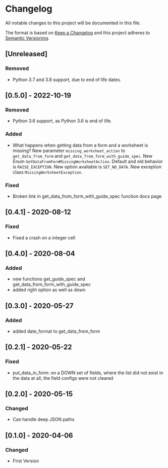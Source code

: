 # Changelog
All notable changes to this project will be documented in this file.

The format is based on [Keep a Changelog](http://keepachangelog.com/en/1.0.0/)
and this project adheres to [Semantic Versioning](http://semver.org/spec/v2.0.0.html).

## [Unreleased]

### Removed

- Python 3.7 and 3.8 support, due to end of life dates.

## [0.5.0] - 2022-10-19

### Removed

- Python 3.6 support, as Python 3.6 is end of life.

### Added

- What happens when getting data from a form and a worksheet is missing? New parameter `missing_worksheet_action` to `get_data_from_form` and `get_data_from_form_with_guide_spec`. New Enum `GetDataFromFormMissingWorksheetAction`. Default and old behavior is `RAISE_EXCEPTION`. New option available is `SET_NO_DATA`. New exception class `MissingWorksheetException`.

### Fixed

- Broken link in get_data_from_form_with_guide_spec function docs page 

## [0.4.1] - 2020-08-12

### Fixed

- Fixed a crash on a integer cell

## [0.4.0] - 2020-08-04

### Added

- new functions get_guide_spec and get_data_from_form_with_guide_spec
- added right option as well as down

## [0.3.0] - 2020-05-27

### Added

- added date_format to get_data_from_form

## [0.2.1] - 2020-05-22

### Fixed

- put_data_in_form: on a DOWN set of fields, where the list did not exist in the data at all, the field configs were not cleared

## [0.2.0] - 2020-05-15

### Changed

- Can handle deep JSON paths

## [0.1.0] - 2020-04-06

### Changed

- First Version

